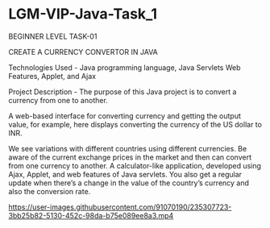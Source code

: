 # LGM-VIP-Java-Task_1

BEGINNER LEVEL TASK-01

CREATE A CURRENCY CONVERTOR IN JAVA

Technologies Used - Java programming language, Java Servlets Web Features, Applet, and Ajax

Project Description - The purpose of this Java project is to convert a currency from one to another.

A web-based interface for converting currency and getting the output value, for example, here displays converting the currency of the US dollar to INR.

We see variations with different countries using different currencies. Be aware of the current exchange prices in the market and then can convert from one currency to another. A calculator-like application, developed using Ajax, Applet, and web features of Java servlets. You also get a regular update when there’s a change in the value of the country’s currency and also the conversion rate.










https://user-images.githubusercontent.com/91070190/235307723-3bb25b82-5130-452c-98da-b75e089ee8a3.mp4

